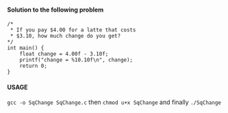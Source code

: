 #### Solution to the following problem ####
	/*    
	 * If you pay $4.00 for a latte that costs    
	 * $3.10, how much change do you get?    
	*/
	int main() {
		float change = 4.00f - 3.10f;
		printf("change = %10.10f\n", change);
		return 0;
	}
	
#### USAGE ####
`gcc -o SqChange SqChange.c`
 then
`chmod u+x SqChange`
 and finally
`./SqChange`